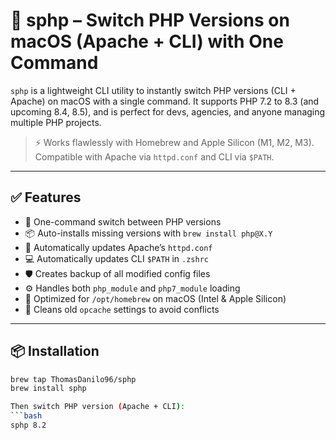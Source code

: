 # 🧪 sphp – Switch PHP Versions on macOS (Apache + CLI) with One Command

`sphp` is a lightweight CLI utility to instantly switch PHP versions (CLI + Apache) on macOS with a single command. It supports PHP 7.2 to 8.3 (and upcoming 8.4, 8.5), and is perfect for devs, agencies, and anyone managing multiple PHP projects.

> ⚡️ Works flawlessly with Homebrew and Apple Silicon (M1, M2, M3). Compatible with Apache via `httpd.conf` and CLI via `$PATH`.

---

## ✅ Features

- 🔄 One-command switch between PHP versions
- 📦 Auto-installs missing versions with `brew install php@X.Y`
- 🔧 Automatically updates Apache’s `httpd.conf`
- 💻 Automatically updates CLI `$PATH` in `.zshrc`
- 🛡️ Creates backup of all modified config files
- ⚙️ Handles both `php_module` and `php7_module` loading
- 🍎 Optimized for `/opt/homebrew` on macOS (Intel & Apple Silicon)
- 🔁 Cleans old `opcache` settings to avoid conflicts

---

## 📦 Installation

```bash
brew tap ThomasDanilo96/sphp
brew install sphp

Then switch PHP version (Apache + CLI):
```bash
sphp 8.2
